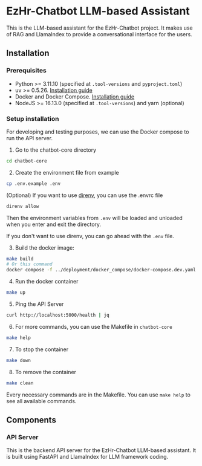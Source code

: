 # EzHr-Chatbot LLM-based Assistant

This is the LLM-based assistant for the EzHr-Chatbot project. It makes use of RAG and LlamaIndex to provide a conversational interface for the users.

## Installation

### Prerequisites

- Python >= 3.11.10 (specified at `.tool-versions` and `pyproject.toml`)
- uv >= 0.5.26. [Installation guide](https://docs.astral.sh/uv/getting-started/installation/)
- Docker and Docker Compose. [Installation guide](https://docs.docker.com/get-docker/)
- NodeJS >= 16.13.0 (specified at `.tool-versions`) and yarn (optional)

### Setup installation

For developing and testing purposes, we can use the Docker compose to run the API server.

1. Go to the chatbot-core directory

```bash
cd chatbot-core
```

2. Create the environment file from example

```bash
cp .env.example .env
```

(Optional) If you want to use [direnv](https://direnv.net/), you can use the .envrc file

```bash
direnv allow
```

Then the environment variables from `.env` will be loaded and unloaded when you enter and exit the directory.

If you don't want to use direnv, you can go ahead with the `.env` file.

3. Build the docker image:

```bash
make build
# Or this command
docker compose -f ../deployment/docker_compose/docker-compose.dev.yaml -p chatbot-core build
```

4. Run the docker container

```bash
make up
```

5. Ping the API Server

```bash
curl http://localhost:5000/health | jq
```

6. For more commands, you can use the Makefile in `chatbot-core`

```bash
make help
```

7. To stop the container

```bash
make down
```

8. To remove the container

```bash
make clean
```

Every necessary commands are in the Makefile. You can use `make help` to see all available commands.

## Components

### API Server

This is the backend API server for the EzHr-Chatbot LLM-based assistant. It is built using FastAPI and LlamaIndex for LLM framework coding.
